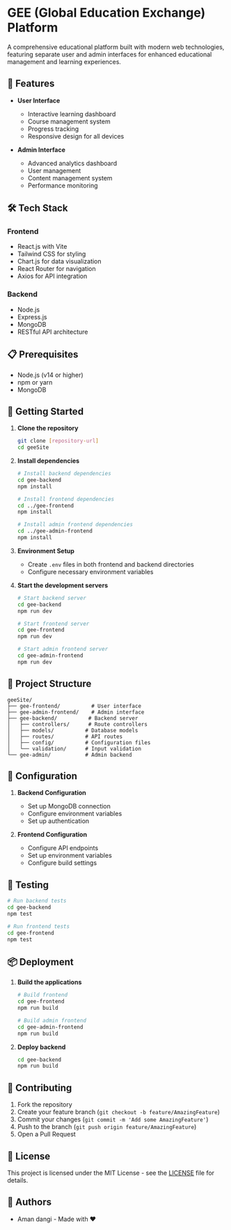 # GEE (Global Education Exchange) Platform

A comprehensive educational platform built with modern web technologies, featuring separate user and admin interfaces for enhanced educational management and learning experiences.

## 🚀 Features

- **User Interface**
  - Interactive learning dashboard
  - Course management system
  - Progress tracking
  - Responsive design for all devices

- **Admin Interface**
  - Advanced analytics dashboard
  - User management
  - Content management system
  - Performance monitoring

## 🛠️ Tech Stack

### Frontend
- React.js with Vite
- Tailwind CSS for styling
- Chart.js for data visualization
- React Router for navigation
- Axios for API integration

### Backend
- Node.js
- Express.js
- MongoDB
- RESTful API architecture

## 📋 Prerequisites

- Node.js (v14 or higher)
- npm or yarn
- MongoDB

## 🚀 Getting Started

1. **Clone the repository**
   ```bash
   git clone [repository-url]
   cd geeSite
   ```

2. **Install dependencies**
   ```bash
   # Install backend dependencies
   cd gee-backend
   npm install

   # Install frontend dependencies
   cd ../gee-frontend
   npm install

   # Install admin frontend dependencies
   cd ../gee-admin-frontend
   npm install
   ```

3. **Environment Setup**
   - Create `.env` files in both frontend and backend directories
   - Configure necessary environment variables

4. **Start the development servers**
   ```bash
   # Start backend server
   cd gee-backend
   npm run dev

   # Start frontend server
   cd gee-frontend
   npm run dev

   # Start admin frontend server
   cd gee-admin-frontend
   npm run dev
   ```

## 📁 Project Structure

```
geeSite/
├── gee-frontend/          # User interface
├── gee-admin-frontend/    # Admin interface
├── gee-backend/          # Backend server
│   ├── controllers/      # Route controllers
│   ├── models/          # Database models
│   ├── routes/          # API routes
│   ├── config/          # Configuration files
│   └── validation/      # Input validation
└── gee-admin/           # Admin backend
```

## 🔧 Configuration

1. **Backend Configuration**
   - Set up MongoDB connection
   - Configure environment variables
   - Set up authentication

2. **Frontend Configuration**
   - Configure API endpoints
   - Set up environment variables
   - Configure build settings

## 🧪 Testing

```bash
# Run backend tests
cd gee-backend
npm test

# Run frontend tests
cd gee-frontend
npm test
```

## 📦 Deployment

1. **Build the applications**
   ```bash
   # Build frontend
   cd gee-frontend
   npm run build

   # Build admin frontend
   cd gee-admin-frontend
   npm run build
   ```

2. **Deploy backend**
   ```bash
   cd gee-backend
   npm run build
   ```

## 🤝 Contributing

1. Fork the repository
2. Create your feature branch (`git checkout -b feature/AmazingFeature`)
3. Commit your changes (`git commit -m 'Add some AmazingFeature'`)
4. Push to the branch (`git push origin feature/AmazingFeature`)
5. Open a Pull Request

## 📝 License

This project is licensed under the MIT License - see the [LICENSE](LICENSE) file for details.

## 👥 Authors

- Aman dangi - Made with ❤️
